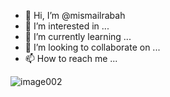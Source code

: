 - 👋 Hi, I’m @mismailrabah
- 👀 I’m interested in ...
- 🌱 I’m currently learning ...
- 💞️ I’m looking to collaborate on ...
- 📫 How to reach me ...

<!---
mismailrabah/mismailrabah is a ✨ special ✨ repository because its `README.md` (this file) appears on your GitHub profile.
You can click the Preview link to take a look at your changes.
--->
![image002](https://user-images.githubusercontent.com/59735498/167622144-9e527106-51eb-4a6c-9fc9-c4fdc8b42ede.png)
